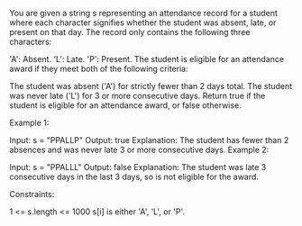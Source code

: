 You are given a string s representing an attendance record for a student where each character signifies whether the student was absent, late, or present on that day. The record only contains the following three characters:

'A': Absent.
'L': Late.
'P': Present.
The student is eligible for an attendance award if they meet both of the following criteria:

The student was absent ('A') for strictly fewer than 2 days total.
The student was never late ('L') for 3 or more consecutive days.
Return true if the student is eligible for an attendance award, or false otherwise.

 

Example 1:

Input: s = "PPALLP"
Output: true
Explanation: The student has fewer than 2 absences and was never late 3 or more consecutive days.
Example 2:

Input: s = "PPALLL"
Output: false
Explanation: The student was late 3 consecutive days in the last 3 days, so is not eligible for the award.
 

Constraints:

1 <= s.length <= 1000
s[i] is either 'A', 'L', or 'P'.